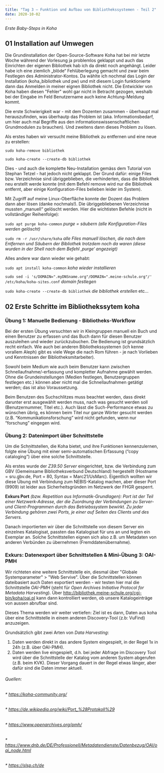 ```yaml
---
title: "Tag 3 – Funktion und Aufbau von Bibliothekssystemen - Teil 2"
date: 2020-10-02
---
```


*Erste Baby-Steps in Koha*

## 01 Installation auf Umwegen
Die Grundinstallation der Open-Source-Software Koha hat bei mir letzte Woche während der Vorlesung ja problemlos geklappt und auch das Einrichten der eigenen Bibliothek hab ich da direkt noch angehängt. Leider habe ich eine ziemlich „blöde“ Fehlüberlegung gemacht und zwar beim Festlegen des Administrator-Kontos. Da wählte ich nochmal das Login der Installation (koha_bibliothek und pw) und mit diesem Login funktionierte dann das Anmelden in meiner eignen Bibliothek nicht. Die Entwickler von Koha haben diesen "Fehler" wohl gar nicht in Betracht gezogen, weshalb bei der Eingabe im Feld Benutzername auch keine Achtung-Meldung kommt.

Die erste Schwierigkeit war - mit dem Dozenten zusammen - überhaupt mal herauszufinden, was überhautp das Problem ist (aka. Informationsbedarf, um hier auch mal Begriffe aus den informationswissenschaftlichen Grundmodulen zu brauchen). Und zweitens dann dieses Problem zu lösen. 

Als erstes haben wir versucht meine Bibliothek zu entfernen und eine neue zu erstellen:

`sudo koha-remove bibliothek`

`sudo koha-create --create-db bibliothek`

Dies - und auch die komplette Neu-Installation gemäss dem Tutorial von Stephan Tetzel - hat jedoch nicht geklappt. Der Grund dafür: einige Files bzw. Verzeichnise sind übriggeblieben, die verhinderten, dass die Bibliothek neu erstellt werde konnte (mit dem Befehl remove wird nur die Bibliothek entfernt, aber einige Konfiguration-Files belieben leider im System).

Mit Zugriff auf meine Linux-Oberfläche konnte der Dozent das Problem dann aber lösen (danke nochmals!). Die übriggebliebenen Verzeichnise mussten „manuell“ gelöscht werden. Hier die wichtisten Befehle (nicht in vollständiger Reihenfolge):

`sudo apt purge koha-common` *purge = säubern (alle Konfiguration-Files werden gelöscht)*

`sudo rm -r /usr/share/koha` *alle Files manuell löschen, die nach dem Entfernen und Säubern der Bibliothek trotzdem noch da waren (diese wurden in der Shell nach dem Befehl ‚purge‘ angezeigt)*

Alles andere war dann wieder wie gehabt:

`sudo apt install koha-common` *koha wieder installieren*

`sudo sed -i 's/DOMAIN=".myDNSname.org"/DOMAIN=".meine-schule.org"/' /etc/koha/koha-sites.conf` *domain festlegen*

`sudo koha-create --create-db bibliothek` *die bibliothek erstellen*  etc…


## 02 Erste Schritte im Bibliothekssytem koha
### Übung 1: Manuelle Bedienung - Bibliotheks-Workflow
Bei der ersten Übung versuchten wir in Kleingruppen manuell ein Buch und einen Benutzer zu erfassen und das Buch dann für diesen Benutzer auszuleihen und wieder zurückzubuchen. Die Bedienung ist grundsätzlich recht einfach. Wie auch bei anderen Bibliothekssystemen (ich kenne vorallem Aleph) gibt es viele Wege die nach Rom führen - je nach Vorlieben und Kenntnissen der Bibliotheksmitarbeiter).

Sowohl beim Medium wie auch beim Benutzer kann zwischen Schnellaufnahme/-erfassung und kompletter Aufnahme gewählt werden. Ohne die Grundeinstellungen (Medien festlegen, Benutzergruppen festlegen etc.) können aber nicht mal die Schnellaufnahmen getätigt werden; das ist also Voraussetzung. 

Beim Benutzen des Suchschlitzes muss beachtet werden, dass direkt darunter erst ausgewählt werden muss, nach was gesucht werden soll (Benutzernummer, Titel etc.). Auch lässt die Such-Performance etwas zu wünschen übrig, es können beim Titel nur ganze Wörter gesucht werden (z.B. “Kommunikationsforschung” wird nicht gefunden, wenn nur “forschung” eingegen wird.


### Übung 2: Datenimport über Schnittstelle
Um die Schnittstellen, die Koha bietet, und ihre Funktionen kennenzulernen, folgte eine Übung mit einer semi-automatischen Erfassung (“copy cataloging”) über eine solche Schnittstelle.

Als erstes wurde der *Z39.50 Server* eingerichtet, bzw. die Verbindung zum GBV (Gemeinsame Bibliotheksverbund  Deutschland) hergestellt (Hostname = sru.gbv.de, Port = 80, Syntax = Marc21/UsMarc).
Eigentlich wollten wir diese Übung mit Verbindung zum NEBIS-Katalog machen, aber dieser Port (9909) ist leider aus Sicherheitsgründen im Netzwerk der FHGR gesperrt.

**Exkurs Port** *(bzw. Repetition aus Informatik-Grundlagen): Port ist der Teil einer Netzwerk-Adresse, der die Zuordnung der Verbindungen zu Server- und Client-Programmen durch das Betriebssystem bewirkt. Zu jeder Verbindung gehören zwei Ports, je einer auf Seiten des Clients und des Servers.*

Danach importierten wir über die Schnittstelle von diesem Server ein einzelnes Katalogisat, passten das Katalogisat für uns an und legten ein Exemplar an. Solche Schnittstellen eignen sich also z.B. um Metadaten von anderen Verbünden zu übernehmen (Fremddatenübernahme).


### Exkurs: Datenexport über Schnittstellen & Mini-Übung 3: OAI-PMH
Wir richteten eine weitere Schnittstelle ein, diesmal über "Globale Systemparameter" > "Web Servive". 
Über die Schnittstellen können dateibasiert auch Daten exportiert werden - wir testen hier mal die Schnittstelle *OAI-PMH* (steht für *Open Archives Initiative Protocol for Metadata Harvesting*).
Über http://bibliothek.meine-schule.org/cgi-bin/koha/oai.pl kann dann kontrolliert werden, ob unsere Katalogeinträge von aussen abrufbar sind. 

Dieses Thema werden wir weiter vertiefen: Ziel ist es dann, Daten aus koha über eine Schnittstelle in einem anderen Discovery-Tool (z.b: VuFind) anzuzeigen. 

Grundsätzlich gibt zwei Arten von *Data Harvesting*:
1. Daten werden direkt in das andere System eingespielt, in der Regel 1x in 24h (z.B. über OAI-PMH).
2. Daten werden live eingespielt, d.h. bei jeder Abfrage im Discovery Tool wird über die Schnittstelle der Katalog vom anderen System abgerufen (z.B. beim KVK). Dieser Vorgang dauert in der Regel etwas länger, aber dafür sind die Daten immer aktuell. 





###### Quellen:
###### * https://koha-community.org/
###### * https://de.wikipedia.org/wiki/Port_%28Protokoll%29
###### * https://www.openarchives.org/pmh/
###### * https://www.dnb.de/DE/Professionell/Metadatendienste/Datenbezug/OAI/oai_node.html
###### * https://slsp.ch/de

